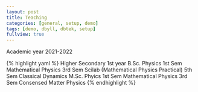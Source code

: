 ```yaml
---
layout: post
title: Teaching
categories: [general, setup, demo]
tags: [demo, dbyll, dbtek, setup]
fullview: true
---
```

Academic year 2021-2022

{% highlight yaml %}
Higher Secondary
  1st year
B.Sc. Physics
  1st Sem Mathematical Physics
  3rd Sem Scilab (Mathematical Physics Practical)
  5th Sem Classical Dynamics
M.Sc. Phyics
  1st Sem Mathematical Physics
  3rd Sem Consensed Matter Physics
{% endhighlight %}
